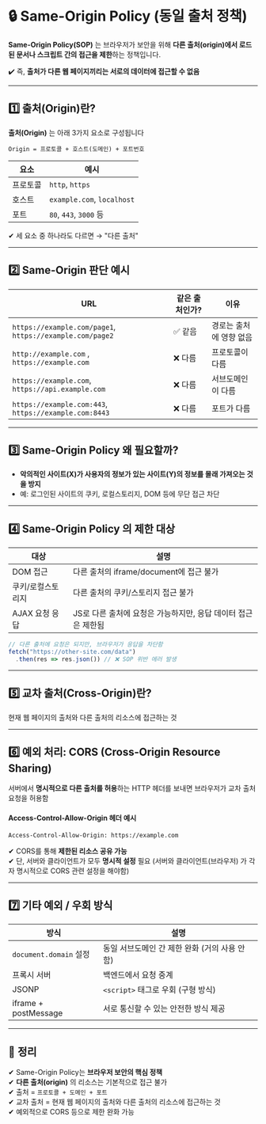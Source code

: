 # 🔒 Same-Origin Policy (동일 출처 정책)

**Same-Origin Policy(SOP)** 는 브라우저가 보안을 위해 **다른 출처(origin)에서 로드된 문서나 스크립트 간의 접근을 제한**하는 정책입니다.

✔️ 즉, **출처가 다른 웹 페이지끼리는 서로의 데이터에 접근할 수 없음**  

---

## 1️⃣ 출처(Origin)란?

**출처(Origin)** 는 아래 3가지 요소로 구성됩니다

```text
Origin = 프로토콜 + 호스트(도메인) + 포트번호
```

| 요소 | 예시 |
|------|------|
| 프로토콜 | `http`, `https` |
| 호스트 | `example.com`, `localhost` |
| 포트 | `80`, `443`, `3000` 등 |

✔ 세 요소 중 하나라도 다르면 → "다른 출처"  

---

## 2️⃣ Same-Origin 판단 예시

| URL | 같은 출처인가? | 이유 |
|-----|----------------|------|
| `https://example.com/page1`, `https://example.com/page2` | ✅ 같음 | 경로는 출처에 영향 없음 |
| `http://example.com` , `https://example.com` | ❌ 다름 | 프로토콜이 다름 |
| `https://example.com`, `https://api.example.com` | ❌ 다름 | 서브도메인이 다름 |
| `https://example.com:443`, `https://example.com:8443` | ❌ 다름 | 포트가 다름 |

---

## 3️⃣ Same-Origin Policy 왜 필요할까?

- **악의적인 사이트(X)가 사용자의 정보가 있는 사이트(Y)의 정보를 몰래 가져오는 것을 방지**
- 예: 로그인된 사이트의 쿠키, 로컬스토리지, DOM 등에 무단 접근 차단

---

## 4️⃣ Same-Origin Policy 의 제한 대상

| 대상 | 설명 |
|------|------|
| DOM 접근 | 다른 출처의 iframe/document에 접근 불가 |
| 쿠키/로컬스토리지 | 다른 출처의 쿠키/스토리지 접근 불가 |
| AJAX 요청 응답 | JS로 다른 출처에 요청은 가능하지만, 응답 데이터 접근은 제한됨 |

```js
// 다른 출처에 요청은 되지만, 브라우저가 응답을 차단함
fetch("https://other-site.com/data")
  .then(res => res.json()) // ❌ SOP 위반 에러 발생
```

---

## 5️⃣ 교차 출처(Cross-Origin)란?

현재 웹 페이지의 출처와 다른 출처의 리소스에 접근하는 것

---

## 6️⃣ 예외 처리: CORS (Cross-Origin Resource Sharing)

서버에서 **명시적으로 다른 출처를 허용**하는 HTTP 헤더를 보내면 브라우저가 교차 출처 요청을 허용함

#### Access-Control-Allow-Origin 헤더 예시

```http
Access-Control-Allow-Origin: https://example.com
```

✔ CORS를 통해 **제한된 리소스 공유 가능**  
✔ 단, 서버와 클라이언트가 모두 **명시적 설정** 필요 (서버와 클라이언트(브라우저) 가 각자 명시적으로 CORS 관련 설정을 해야함)

---

## 7️⃣ 기타 예외 / 우회 방식

| 방식 | 설명 |
|------|------|
| `document.domain` 설정 | 동일 서브도메인 간 제한 완화 (거의 사용 안 함) |
| 프록시 서버 | 백엔드에서 요청 중계 |
| JSONP | `<script>` 태그로 우회 (구형 방식) |
| iframe + postMessage | 서로 통신할 수 있는 안전한 방식 제공 |

---

## 🎯 정리

✔ Same-Origin Policy는 **브라우저 보안의 핵심 정책**  
✔ **다른 출처(origin)** 의 리소스는 기본적으로 접근 불가  
✔ 출처 = `프로토콜 + 도메인 + 포트`  
✔ 교차 출처 = 현재 웹 페이지의 출처와 다른 출처의 리소스에 접근하는 것  
✔ 예외적으로 CORS 등으로 제한 완화 가능
